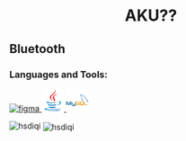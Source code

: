 <h1 align="center">AKU??</h1>
<h2 aligin="center">Bluetooth</h2>
<h3 align="center"></h3>

<h3 align="left">Languages and Tools:</h3>
<p align="left"> <a href="https://www.figma.com/" target="_blank" rel="noreferrer"> <img src="https://www.vectorlogo.zone/logos/figma/figma-icon.svg" alt="figma" width="40" height="40"/> </a> <a href="https://www.java.com" target="_blank" rel="noreferrer"> <img src="https://raw.githubusercontent.com/devicons/devicon/master/icons/java/java-original.svg" alt="java" width="40" height="40"/> </a> <a href="https://www.mysql.com/" target="_blank" rel="noreferrer"> <img src="https://raw.githubusercontent.com/devicons/devicon/master/icons/mysql/mysql-original-wordmark.svg" alt="mysql" width="40" height="40"/> </a> </p>

<p><img align="left" src="https://github-readme-stats.vercel.app/api/top-langs?username=hsdiqi&show_icons=true&locale=en&layout=compact" alt="hsdiqi" /></p>

<p>&nbsp;<img align="center" src="https://github-readme-stats.vercel.app/api?username=hsdiqi&show_icons=true&locale=en" alt="hsdiqi" /></p>
